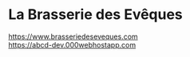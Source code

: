 # La Brasserie des Evêques
https://www.brasseriedeseveques.com  
https://abcd-dev.000webhostapp.com
